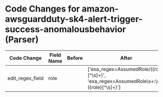 # Code Changes for amazon-awsguardduty-sk4-alert-trigger-success-anomalousbehavior (Parser)

| Code Change | Field Name | Before | After |
|-------------|------------|--------|-------|
| edit_regex_field | role |  | ['exa_regex=AssumedRole\/({role}[^\s]+)', 'exa_regex=AssumedRole\s+:\s+({role}[^\s]+)'] |